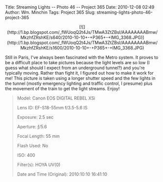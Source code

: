 Title: Streaming Lights -- Photo 46 -- Project 365
Date: 2010-12-08 02:49
Author: Wm. Minchin
Tags: Project 365
Slug: streaming-lights-photo-46-project-365

<div class="separator" style="clear: both; text-align: center;">

<p>
[![](http://1.bp.blogspot.com/_fWUoqQ2t4Js/TMwA3ZtZBsI/AAAAAAAABmw/MkzhfZRshKE/s640/2010-10-10+-+P365+-+IMG_3368.JPG)](http://1.bp.blogspot.com/_fWUoqQ2t4Js/TMwA3ZtZBsI/AAAAAAAABmw/MkzhfZRshKE/s1600/2010-10-10+-+P365+-+IMG_3368.JPG)

</div>

Still in Paris, I've always been fascinated with the Metro system. It
proves to be a difficult place to take pictures because the light levels
are so low (I guess what should I expect from an underground tunnel?)
and you're typically moving. Rather than fight it, I figured out how to
make it work for me! This picture is taken using a longer shutter speed
and the few lights in the tunnel (mostly emergency lighting and traffic
control, I presume) plus the movement of the train to get the light
streams. Enjoy!

> 
> <span style="color: #666666;">Model: </span>Canon EOS DIGITAL REBEL
> XSi
>
> <span style="color: #666666;">Lens ID: </span>EF-S18-55mm f/3.5-5.6
> IS
>
> <span style="color: #666666;">Exposure: </span>2.5 sec
>
> <span style="color: #666666;">Aperture: </span>ƒ/5.6
>
> <span style="color: #666666;">Focal Length: </span>55 mm
>
> <span style="color: #666666;">Flash Used: </span>No
>
> <span style="color: #666666;">ISO: </span>400
>
> <span style="color: #666666;">Filter(s): </span>HOYA UV(0)
>
> <span style="color: #666666;">Date and Time
> (Original): </span>2010:10:10 16:41:10
>
> <p>

